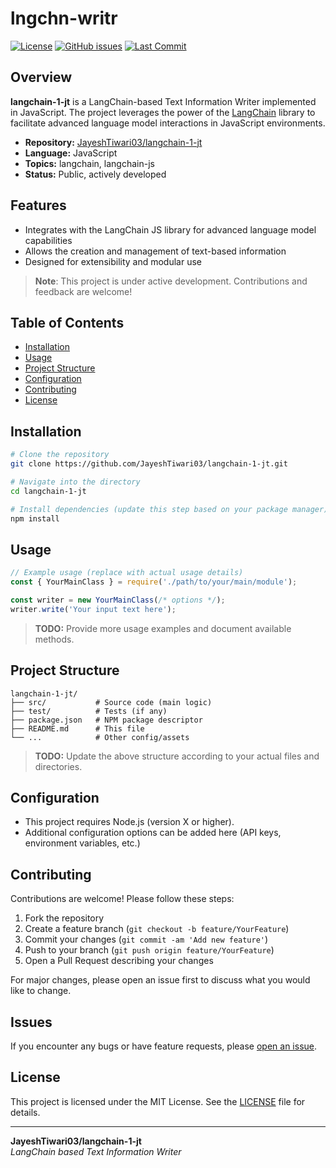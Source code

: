 # lngchn-writr

[![License](https://img.shields.io/github/license/JayeshTiwari03/langchain-1-jt)](./LICENSE)
[![GitHub issues](https://img.shields.io/github/issues/JayeshTiwari03/langchain-1-jt)](https://github.com/JayeshTiwari03/langchain-1-jt/issues)
[![Last Commit](https://img.shields.io/github/last-commit/JayeshTiwari03/langchain-1-jt)](https://github.com/JayeshTiwari03/langchain-1-jt/commits/main)

## Overview

**langchain-1-jt** is a LangChain-based Text Information Writer implemented in JavaScript. The project leverages the power of the [LangChain](https://js.langchain.com/) library to facilitate advanced language model interactions in JavaScript environments.

- **Repository:** [JayeshTiwari03/langchain-1-jt](https://github.com/JayeshTiwari03/langchain-1-jt)
- **Language:** JavaScript
- **Topics:** langchain, langchain-js
- **Status:** Public, actively developed

## Features

- Integrates with the LangChain JS library for advanced language model capabilities
- Allows the creation and management of text-based information
- Designed for extensibility and modular use

> **Note**: This project is under active development. Contributions and feedback are welcome!

## Table of Contents

- [Installation](#installation)
- [Usage](#usage)
- [Project Structure](#project-structure)
- [Configuration](#configuration)
- [Contributing](#contributing)
- [License](#license)

## Installation

```bash
# Clone the repository
git clone https://github.com/JayeshTiwari03/langchain-1-jt.git

# Navigate into the directory
cd langchain-1-jt

# Install dependencies (update this step based on your package manager)
npm install
```

## Usage

```js
// Example usage (replace with actual usage details)
const { YourMainClass } = require('./path/to/your/main/module');

const writer = new YourMainClass(/* options */);
writer.write('Your input text here');
```

> **TODO:** Provide more usage examples and document available methods.

## Project Structure

```
langchain-1-jt/
├── src/           # Source code (main logic)
├── test/          # Tests (if any)
├── package.json   # NPM package descriptor
├── README.md      # This file
└── ...            # Other config/assets
```

> **TODO:** Update the above structure according to your actual files and directories.

## Configuration

- This project requires Node.js (version X or higher).  
- Additional configuration options can be added here (API keys, environment variables, etc.)

## Contributing

Contributions are welcome! Please follow these steps:

1. Fork the repository
2. Create a feature branch (`git checkout -b feature/YourFeature`)
3. Commit your changes (`git commit -am 'Add new feature'`)
4. Push to your branch (`git push origin feature/YourFeature`)
5. Open a Pull Request describing your changes

For major changes, please open an issue first to discuss what you would like to change.

## Issues

If you encounter any bugs or have feature requests, please [open an issue](https://github.com/JayeshTiwari03/langchain-1-jt/issues).

## License

This project is licensed under the MIT License. See the [LICENSE](./LICENSE) file for details.

---

**JayeshTiwari03/langchain-1-jt**  
*LangChain based Text Information Writer*
